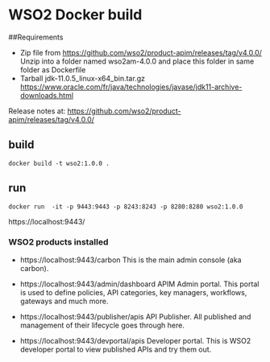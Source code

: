 # WSO2 Docker build

##Requirements

- Zip file from https://github.com/wso2/product-apim/releases/tag/v4.0.0/ 
  Unzip into a folder named wso2am-4.0.0 and place this folder in same folder as Dockerfile
- Tarball jdk-11.0.5_linux-x64_bin.tar.gz https://www.oracle.com/fr/java/technologies/javase/jdk11-archive-downloads.html

Release notes at: https://github.com/wso2/product-apim/releases/tag/v4.0.0/

## build
```
docker build -t wso2:1.0.0 .
```

## run

```
docker run  -it -p 9443:9443 -p 8243:8243 -p 8280:8280 wso2:1.0.0
```

https://localhost:9443/


### WSO2 products installed

- https://localhost:9443/carbon
  This is the main admin console (aka carbon).

- https://localhost:9443/admin/dashboard
  APIM Admin portal. This portal is used to define policies, API categories, key managers, workflows, gateways and much more.

- https://localhost:9443/publisher/apis
  API Publisher. All published and management of their lifecycle goes through here.

- https://localhost:9443/devportal/apis
  Developer portal. This is WSO2 developer portal to view published APIs and try them out.

